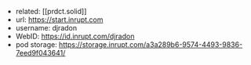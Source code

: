 
- related: [[prdct.solid]]
- url: https://start.inrupt.com
- username: djradon
- WebID: https://id.inrupt.com/djradon
- pod storage: https://storage.inrupt.com/a3a289b6-9574-4493-9836-7eed9f043641/
